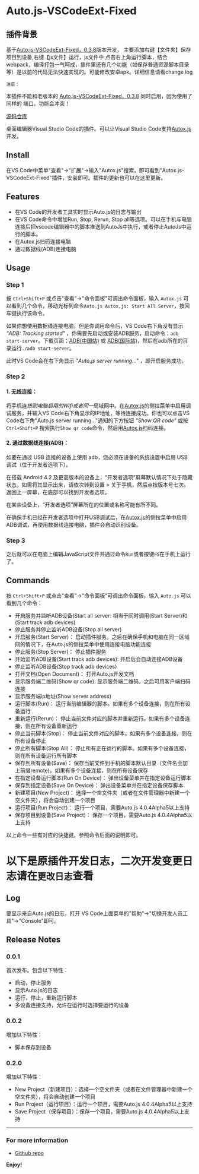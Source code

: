 # Auto.js-VSCodeExt-Fixed

## 插件背景
基于[Auto.js-VSCodeExt-Fixed，0.3.8](https://github.com/710850609/Auto.js-VSCode-Extension)版本开发， 主要添加右键【文件夹】保存项目到设备,右键【js文件】运行，js文件中 点击右上角运行脚本，结合webpack，编译打包一气呵成，插件里还有几个功能（如保存普通资源脚本目录等）是以前的代码无法快速实现的。可能修改安卓apk。详细信息请看change log

`注意：`

本插件不能和老版本的 [Auto.js-VSCodeExt-Fixed，0.3.8](https://github.com/710850609/Auto.js-VSCode-Extension) 同时启用，因为使用了同样的 端口。功能会冲突！

[源码仓库](https://github.com/kkevsekk1/Auto.js-VSCode-Extension)

桌面编辑器Visual Studio Code的插件。可以让Visual Studio Code支持[Autox.js](https://github.com/kkevsekk1/AutoX)开发。

## Install

在VS Code中菜单"查看"->"扩展"->输入"Autox.js"搜索，即可看到"Autox.js-VSCodeExt-Fixed"插件，安装即可。插件的更新也可以在这里更新。

## Features

* 在VS Code的开发者工具实时显示Auto.js的日志与输出
* 在VS Code命令中增加Run, Stop, Rerun, Stop all等选项。可以在手机与电脑连接后把vscode编辑器中的脚本推送到AutoJs中执行，或者停止AutoJs中运行的脚本。
* 在Autox.js扫码连接电脑
* 通过数据线(ADB)连接电脑

## Usage

### Step 1
按 `Ctrl+Shift+P` 或点击"查看"->"命令面板"可调出命令面板，输入 `Autox.js` 可以看到几个命令，移动光标到命令`Auto.js Autox,js: Start All Server`，按回车键执行该命令。

如果你想使用数据线连接电脑，但是你调用命令后，VS Code右下角没有显示 _"ADB: Tracking started"_ ，你需要先启动或安装ADB服务，启动命令：```adb start-server```。下载页面：[ADB(中国站)](https://developer.android.google.cn/studio/releases/platform-tools) 或 [ADB(国际站)](https://developer.android.com/studio/releases/platform-tools)，然后在adb所在的目录运行```./adb start-server```。

此时VS Code会在右下角显示 _"Auto.js server running..."_ ，即开启服务成功。

### Step 2
#### 1. 无线连接：
将手机连*接到电脑启用的Wifi或者同一*局域网中。在[Autox.js](https://github.com/kkevsekk1/AutoX)的侧拉菜单中启用调试服务，并输入VS Code右下角显示的IP地址，等待连接成功。你也可以点击VS Code右下角"Auto.js server running..."通知的下方按钮 _"Show QR code"_ 或按 `Ctrl+Shift+P` 搜索执行`Show qr code`命令，然后用[Autox.js](https://github.com/kkevsekk1/AutoX)扫码连接。

#### 2. 通过数据线连接(ADB)：
如要在通过 USB 连接的设备上使用 adb，您必须在设备的系统设置中启用 USB 调试（位于开发者选项下）。

在搭载 Android 4.2 及更高版本的设备上，“开发者选项”屏幕默认情况下处于隐藏状态。如需将其显示出来，请依次转到设置 > 关于手机，然后点按版本号七次。返回上一屏幕，在底部可以找到开发者选项。

在某些设备上，“开发者选项”屏幕所在的位置或名称可能有所不同。

在确保手机已经在开发者选项中打开USB调试后，在[Autox.js](https://github.com/kkevsekk1/AutoX)的侧拉菜单中启用ADB调试，再使用数据线连接电脑，插件会自动识别设备。

### Step 3
之后就可以在电脑上编辑JavaScript文件并通过命令`Run`或者按键`F5`在手机上运行了。

## Commands

按 `Ctrl+Shift+P` 或点击"查看"->"命令面板"可调出命令面板，输入 `Auto.js` 可以看到几个命令：
* 开启服务并监听ADB设备(Start all server: 相当于同时调用(Start Server)和(Start track adb devices)
* 停止服务并停止监听ADB设备(Stop all server)
* 开启服务(Start Server)： 启动插件服务。之后在确保手机和电脑在同一区域网的情况下，在Auto.js的侧拉菜单中使用连接电脑功能连接
* 停止服务(Stop Server)： 停止插件服务
* 开始监听ADB设备(Start track adb devices): 开启后会自动连接ADB设备
* 停止监听ADB设备(Stop track adb devices)
* 打开文档(Open Document)： 打开Auto.js开发文档
* 显示服务端二维码(Show qr code): 显示服务端二维码，之后可用客户端扫码连接
* 显示服务端ip地址(Show server address)
* 运行脚本(Run)： 运行当前编辑器的脚本。如果有多个设备连接，则在所有设备运行
* 重新运行(Rerun)： 停止当前文件对应的脚本并重新运行。如果有多个设备连接，则在所有设备重新运行
* 停止当前脚本(Stop)： 停止当前文件对应的脚本。如果有多个设备连接，则在所有设备停止
* 停止所有脚本(Stop All)： 停止所有正在运行的脚本。如果有多个设备连接，则在所有设备运行所有脚本
* 保存到所有设备(Save)： 保存当前文件到手机的脚本默认目录（文件名会加上前缀remote)。如果有多个设备连接，则在所有设备保存
* 在指定设备运行脚本(Run On Device)： 弹出设备菜单并在指定设备运行脚本
* 保存到指定设备(Save On Device)： 弹出设备菜单并在指定设备保存脚本
* 新建项目(New Project)： 选择一个空文件夹（或者在文件管理器中新建一个空文件夹），将会自动创建一个项目
* 运行项目(Run Project)： 运行一个项目，需要Auto.js 4.0.4Alpha5以上支持
* 保存项目到设备(Save Project)： 保存一个项目，需要Auto.js 4.0.4Alpha5以上支持

以上命令一些有对应的快捷键，参照命令后面的说明即可。


# 以下是原插件开发日志，二次开发变更日志请在`更改日志`查看
## Log


要显示来自Auto.js的日志，打开 VS Code上面菜单的"帮助"->"切换开发人员工具"->"Console"即可。

## Release Notes

### 0.0.1

首次发布。包含以下特性：
* 启动，停止服务
* 显示Auto.js的日志
* 运行，停止，重新运行脚本
* 多设备连接支持，允许在运行时选择要运行的设备

### 0.0.2
增加以下特性：
* 脚本保存到设备

### 0.2.0 
增加以下特性：
* New Project（新建项目）：选择一个空文件夹（或者在文件管理器中新建一个空文件夹），将会自动创建一个项目
* Run Project（运行项目）：运行一个项目，需要Auto.js 4.0.4Alpha5以上支持
* Save Project（保存项目）：保存一个项目，需要Auto.js 4.0.4Alpha5以上支持

-----------------------------------------------------------------------------------------------------------

### For more information

* [Github repo](https://github.com/kkevsekk1/AutoX)

**Enjoy!**